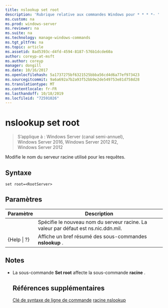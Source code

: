 ```yaml
---
title: nslookup set root
description: 'Rubrique relative aux commandes Windows pour * * * *- '
ms.custom: na
ms.prod: windows-server
ms.reviewer: na
ms.suite: na
ms.technology: manage-windows-commands
ms.tgt_pltfrm: na
ms.topic: article
ms.assetid: 8ad5393c-d4fd-4594-8187-576b1dcde60a
author: coreyp-at-msft
ms.author: coreyp
manager: dongill
ms.date: 10/16/2017
ms.openlocfilehash: 5a1737275bf6321525bbba56cd4d6a77ef973423
ms.sourcegitcommit: 9a6a692a7b2a93f52bb9e2de549753e81d758d28
ms.translationtype: MT
ms.contentlocale: fr-FR
ms.lasthandoff: 10/18/2019
ms.locfileid: "72591026"
---
```

# <a name="nslookup-set-root"></a>nslookup set root

>S’applique à : Windows Server (canal semi-annuel), Windows Server 2016, Windows Server 2012 R2, Windows Server 2012

Modifie le nom du serveur racine utilisé pour les requêtes.
## <a name="syntax"></a>Syntaxe
```
set root=<RootServer>
```
## <a name="parameters"></a>Paramètres

|    Paramètre    |                                   Description                                    |
|-----------------|----------------------------------------------------------------------------------|
|  <RootServer>   | Spécifie le nouveau nom du serveur racine. La valeur par défaut est ns.nic.ddn.mil. |
| {Help &#124; ?} |              Affiche un bref résumé des sous-commandes **nslookup** .               |

## <a name="remarks"></a>Notes
- La sous-commande **Set root** affecte la sous-commande **racine** .
  ## <a name="additional-references"></a>Références supplémentaires
  [Clé de syntaxe de ligne de commande](command-line-syntax-key.md) 
  [racine nslookup](nslookup-root.md)
